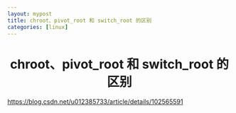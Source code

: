 ```yaml
---
layout: mypost
title: chroot、pivot_root 和 switch_root 的区别
categories: [linux]
---
```


# <center>chroot、pivot_root 和 switch_root 的区别</center>

https://blog.csdn.net/u012385733/article/details/102565591